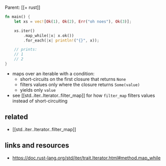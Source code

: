 Parent: [[+ rust]]

```rust
fn main() {
    let xs = vec![Ok(1), Ok(2), Err("oh noes"), Ok(3)];

    xs.iter()
        .map_while(|x| x.ok())
        .for_each(|x| println!("{}", x));

    // prints:
    // 1
    // 2
}
```

- maps over an iterable with a condition:
    * short-circuits on the first closure that returns `None`
    * filters values only where the closure returns `Some(value)`
    * yields only `value`
- see [[std..iter..Iterator..filter_map]] for how `filter_map` filters values
    instead of short-circuiting

## related

- [[std..iter..Iterator..filter_map]]

## links and resources

- https://doc.rust-lang.org/std/iter/trait.Iterator.html#method.map_while
